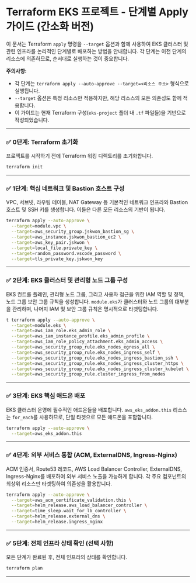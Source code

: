 # Terraform EKS 프로젝트 - 단계별 Apply 가이드 (간소화 버전)

이 문서는 Terraform `apply` 명령을 `--target` 옵션과 함께 사용하여 EKS 클러스터 및 관련 인프라를 논리적인 단계별로 배포하는 방법을 안내합니다. 각 단계는 이전 단계의 리소스에 의존하므로, 순서대로 실행하는 것이 중요합니다.

**주의사항:**
*   각 단계는 `terraform apply --auto-approve --target=<리소스 주소>` 형식으로 실행됩니다.
*   `--target` 옵션은 특정 리소스만 적용하지만, 해당 리소스의 모든 의존성도 함께 적용합니다.
*   이 가이드는 현재 Terraform 구성(`eks-project` 폴더 내 `.tf` 파일들)을 기반으로 작성되었습니다.

---

### ✅ 0단계: Terraform 초기화

프로젝트를 시작하기 전에 Terraform 워킹 디렉토리를 초기화합니다.

```bash
terraform init
```

---

### ✅ 1단계: 핵심 네트워크 및 Bastion 호스트 구성

VPC, 서브넷, 라우팅 테이블, NAT Gateway 등 기본적인 네트워크 인프라와 Bastion 호스트 및 SSH 키를 생성합니다. 이들은 다른 모든 리소스의 기반이 됩니다.

```bash
terraform apply --auto-approve \
  --target=module.vpc \
  --target=aws_security_group.jskwon_bastion_sg \
  --target=aws_instance.jskwon_bastion_ec2 \
  --target=aws_key_pair.jskwon \
  --target=local_file.private_key \
  --target=random_password.vscode_password \
  --target=tls_private_key.jskwon_key
```

---

### ✅ 2단계: EKS 클러스터 및 관리형 노드 그룹 구성

EKS 컨트롤 플레인, 관리형 노드 그룹, 그리고 사용자 접근을 위한 IAM 역할 및 정책, 노드 그룹 보안 그룹 규칙을 생성합니다. `module.eks`가 클러스터와 노드 그룹의 대부분을 관리하며, 나머지 IAM 및 보안 그룹 규칙은 명시적으로 타겟팅합니다.

```bash
t terraform apply --auto-approve \
  --target=module.eks \
  --target=aws_iam_role.eks_admin_role \
  --target=aws_iam_instance_profile.eks_admin_profile \
  --target=aws_iam_role_policy_attachment.eks_admin_access \
  --target=aws_security_group_rule.eks_nodes_egress_all \
  --target=aws_security_group_rule.eks_nodes_ingress_self \
  --target=aws_security_group_rule.eks_nodes_ingress_bastion_ssh \
  --target=aws_security_group_rule.eks_nodes_ingress_cluster_https \
  --target=aws_security_group_rule.eks_nodes_ingress_cluster_kubelet \
  --target=aws_security_group_rule.cluster_ingress_from_nodes
```

---

### ✅ 3단계: EKS 핵심 애드온 배포

EKS 클러스터 운영에 필수적인 애드온들을 배포합니다. `aws_eks_addon.this` 리소스는 `for_each`를 사용하므로, 단일 타겟으로 모든 애드온을 포함합니다.

```bash
terraform apply --auto-approve \
  --target=aws_eks_addon.this
```

---

### ✅ 4단계: 외부 서비스 통합 (ACM, ExternalDNS, Ingress-Nginx)

ACM 인증서, Route53 레코드, AWS Load Balancer Controller, ExternalDNS, Ingress-Nginx를 배포하여 외부 서비스 노출을 가능하게 합니다. 각 주요 컴포넌트의 최상위 리소스만 타겟팅하여 의존성을 활용합니다.

```bash
terraform apply --auto-approve \
  --target=aws_acm_certificate_validation.this \
  --target=helm_release.aws_load_balancer_controller \
  --target=time_sleep.wait_for_lb_controller \
  --target=helm_release.external_dns \
  --target=helm_release.ingress_nginx
```

---

### ✅ 5단계: 전체 인프라 상태 확인 (선택 사항)

모든 단계가 완료된 후, 전체 인프라의 상태를 확인합니다.

```bash
terraform plan
```

---